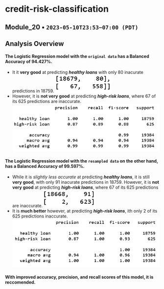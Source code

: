 # credit-risk-classification
## Module_20 • `2023-05-10T23:53−07:00 (PDT)`

## Analysis Overview 
#### The Logistic Regression model with the `original data` has a Balanced Accuracy of 94.427%.
- It it **very good** at predicting ***healthy loans*** with only 80 inacurate predictions in 18759.
![image](img/original_matrix.PNG)
- However, it is **not very good** at predicting ***high-risk loans***, where 67 of its 625 predictions are inaccurate.
![image](img/original_report.PNG)
#### The Logistic Regression model with the `resampled data` on the other hand, has a Balanced Accuracy of 99.597%.
- While it is *slightly less accurate* at predicting ***healthy loans***, it is still **very good**, with only 91 inacurate predictions in 18759. However, it is **not very good** at predicting ***high-risk loans***, where 67 of its 625 predictions are inaccurate.
![image](img/resampled_matrix.PNG)
- It is **much better** however, at predicting ***high-risk loans***, ith only 2 of its 625 predictions inaccurate.
![image](img/resampled_report.PNG)
#### With improved accuracy, precision, and recall scores of this model, it is reccomended.